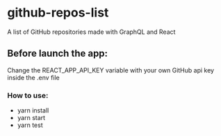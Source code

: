 # github-repos-list
A list of GitHub repositories made with GraphQL and React

## Before launch the app:
Change the REACT_APP_API_KEY variable with your own GitHub api key inside the .env file

### How to use:
- yarn install
- yarn start 
- yarn test
